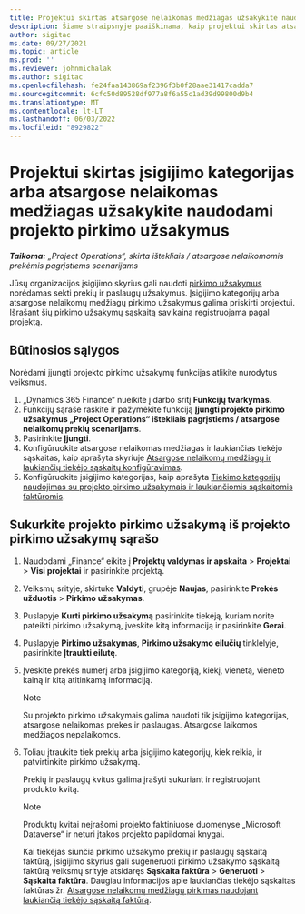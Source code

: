 ```yaml
---
title: Projektui skirtas atsargose nelaikomas medžiagas užsakykite naudodami projekto pirkimo užsakymus
description: Šiame straipsnyje paaiškinama, kaip projektui skirtas atsargose nelaikomas medžiagas užsakyti naudojant projekto pirkimo užsakymus.
author: sigitac
ms.date: 09/27/2021
ms.topic: article
ms.prod: ''
ms.reviewer: johnmichalak
ms.author: sigitac
ms.openlocfilehash: fe24faa143869af2396f3b0f28aae31417cadda7
ms.sourcegitcommit: 6cfc50d89528df977a8f6a55c1ad39d99800d9b4
ms.translationtype: MT
ms.contentlocale: lt-LT
ms.lasthandoff: 06/03/2022
ms.locfileid: "8929822"
---
```

# <a name="order-procurement-categories-or-non-stocked-materials-for-a-project-using-project-purchase-orders"></a>Projektui skirtas įsigijimo kategorijas arba atsargose nelaikomas medžiagas užsakykite naudodami projekto pirkimo užsakymus

_**Taikoma:** „Project Operations“, skirta ištekliais / atsargose nelaikomomis prekėmis pagrįstiems scenarijams_

Jūsų organizacijos įsigijimo skyrius gali naudoti [pirkimo užsakymus](/dynamics365/supply-chain/procurement/purchase-order-overview) norėdamas sekti prekių ir paslaugų užsakymus. Įsigijimo kategorijų arba atsargose nelaikomų medžiagų pirkimo užsakymus galima priskirti projektui. Išrašant šių pirkimo užsakymų sąskaitą savikaina registruojama pagal projektą.

## <a name="prerequisites"></a>Būtinosios sąlygos
Norėdami įjungti projekto pirkimo užsakymų funkcijas atlikite nurodytus veiksmus.

1. „Dynamics 365 Finance“ nueikite į darbo sritį **Funkcijų tvarkymas**.
2. Funkcijų sąraše raskite ir pažymėkite funkciją **Įjungti projekto pirkimo užsakymus „Project Operations“ ištekliais pagrįstiems / atsargose nelaikomų prekių scenarijams**.
3. Pasirinkite **Įjungti**.
4. Konfigūruokite atsargose nelaikomas medžiagas ir laukiančias tiekėjo sąskaitas, kaip aprašyta skyriuje [Atsargose nelaikomų medžiagų ir laukiančių tiekėjo sąskaitų konfigūravimas](configure-materials-nonstocked.md).
5. Konfigūruokite įsigijimo kategorijas, kaip aprašyta [Tiekimo kategorijų naudojimas su projekto pirkimo užsakymais ir laukiančiomis sąskaitomis faktūromis](configure-procurement-categories.md).

## <a name="create-a-project-purchase-order-from-the-project-purchase-order-list"></a>Sukurkite projekto pirkimo užsakymą iš projekto pirkimo užsakymų sąrašo

1. Naudodami „Finance“ eikite į **Projektų valdymas ir apskaita** > **Projektai** > **Visi projektai** ir pasirinkite projektą.
2. Veiksmų srityje, skirtuke **Valdyti**, grupėje **Naujas**, pasirinkite **Prekės užduotis** > **Pirkimo užsakymas**.
3. Puslapyje **Kurti pirkimo užsakymą** pasirinkite tiekėją, kuriam norite pateikti pirkimo užsakymą, įveskite kitą informaciją ir pasirinkite **Gerai**.
4. Puslapyje **Pirkimo užsakymas**, **Pirkimo užsakymo eilučių** tinklelyje, pasirinkite **Įtraukti eilutę**.
5. Įveskite prekės numerį arba įsigijimo kategoriją, kiekį, vienetą, vieneto kainą ir kitą atitinkamą informaciją.

    > [!NOTE]
    > Su projekto pirkimo užsakymais galima naudoti tik įsigijimo kategorijas, atsargose nelaikomas prekes ir paslaugas. Atsargose laikomos medžiagos nepalaikomos.

6. Toliau įtraukite tiek prekių arba įsigijimo kategorijų, kiek reikia, ir patvirtinkite pirkimo užsakymą.

    Prekių ir paslaugų kvitus galima įrašyti sukuriant ir registruojant produkto kvitą.

    > [!NOTE]
    > Produktų kvitai neįrašomi projekto faktiniuose duomenyse „Microsoft Dataverse“ ir neturi įtakos projekto papildomai knygai.

    Kai tiekėjas siunčia pirkimo užsakymo prekių ir paslaugų sąskaitą faktūrą, įsigijimo skyrius gali sugeneruoti pirkimo užsakymo sąskaitą faktūrą veiksmų srityje atsidaręs **Sąskaita faktūra** > **Generuoti** > **Sąskaita faktūra**. Daugiau informacijos apie laukiančias tiekėjo sąskaitas faktūras žr. [Atsargose nelaikomų medžiagų pirkimas naudojant laukiančią tiekėjo sąskaitą faktūrą](pending-vendor-invoices.md).
